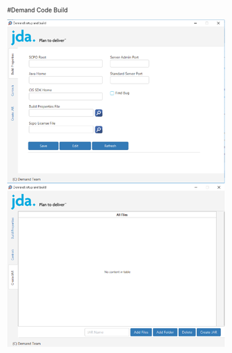 #Demand Code Build 

<img src="screenshots/buildprops.png"/>

<img src="screenshots/createjar.png"/>